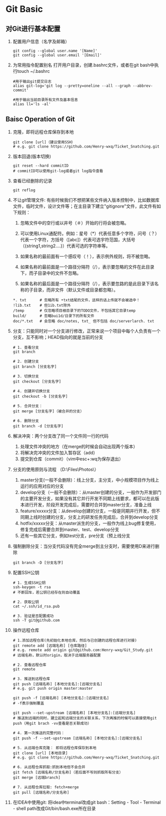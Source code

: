 # Git Basic


## 对Git进行基本配置
1. 配置用户信息（名字及邮箱）
	```
	git config --global user.name '[Name]'
	git config --global user.email '[Email]'
	```
2. 为常用指令配置别名
打开用户目录，创建.bashrc文件，或者在git bash中执行touch ~/.bashrc
	```
	#用于输出git提交日志
	alias git-log='git log --pretty=oneline --all --graph --abbrev-commit'

	#用于输出当前目录所有文件及基本信息
	alias ll='ls -al'
	```

## Baisc Operation of Git

1. 克隆，即将远程仓库保存到本地
	```
	git clone [url]（建议使用SSH）
	# e.g. git clone https://github.com/Henry-wxq/Ticket_Snatching.git
	```

2. 版本回退(版本切换)
	```
	git reset --hard commitID
	# commitID可以使用git-log或者git log指令查看
	```

3. 查看已经删除的记录
	```
	git reflog
	```

4. 不让git管理文件: 有些时候我们不想把某些文件纳入版本控制中，比如数据库文件，临时文件，设计文件等；在主目录下建立"gitignore"文件，此文件有如下规则：

	1. 忽略文件中的空行或以井号（＃）开始的行将会被忽略。
	
	2. 可以使用Linux通配符。例如：星号（*）代表任意多个字符，问号（？）代表一个字符，方括号（[abc]）代表可选宇符范国，大括号（{string1,string2.…}）代表可选的字符串等。
	
	3. 如果名称的最前面有一个感叹号（！），表示例外规则，将不被忽略。
	
	4. 如果名称的最前面是一个路径分隔符（/），表示要忽略的文件在此目录下，而子目录中的文件不忽略。
	
	5. 如果名称的最后面是一个路径分隔符（/），表示要忽路的是此目录下该名称的子目录，而非文件（默认文件或目录都忽略）。

	```
	*. txt		# 忽略所有 •txt结尾的文件，这样的话上传就不会被选中！
	!lib.txt	# 但1ib.txt除外
	/temp		# 仅忽略项目根目录下的TODO文件，不包括其它目录temp
	build/		# 忽略bui1d/日录下的所有文件
	doc/*.txt	# 会忽略 doc/notes, txt_ 但不包括 doc/serverlarch. txt
	```

5. 分支：只能同时对一个分支进行修改，正常来说一个项目中每个人负责有一个分支，互不影响；HEAD指向的就是当前的分支
	```
	# 1. 查看分支
	git branch
	
	# 2. 创建分支
	git branch [分支名字]
	
	# 3. 切换分支
	git checkout [分支名字]
	
	# 4. 创建并切换分支
	git checkout -b [分支名字]
	
	# 5. 合并分支：
	git merge [分支名字]（被合并的分支）
	
	# 6. 删除分支
	git branch -d [分支名字]
	```
		
6. 解决冲突：两个分支改了同一个文件同一行的代码
	1. 处理文件冲突的地方（在merge的时候会自动出现两个版本）
	2. 将解决完冲突的文件加入暂存区（add）
	3. 提交到仓库（commit）（vim中esc+:wq为保存退出）

7. 分支的使用原则与流程 （D:\Files\Photos\）
	1. master分支(一般不会删除)：线上分支，主分支，中小规模项目作为线上运行的应用对应的分支
	2. develop分支（一般不会删除）：从master创建的分支，一般作为开发部门的主要开发分支，如果没有其它并行开发不同期上线要求，都可以在此版本进行开发，阶段开发完成后，需要时合并到master分支，准备上线
	3. feature/xxxxx分支：从develop创建的分支，一般是同期并行开发，但不同期上线时创建的分支，分支上的研发任务完成后，合并到develop分支
	4. hotfix/xxxxx分支：从master派生的分支，一般作为线上bug修复使用，修复完成后需要合并到master、test、develop分支
	5. 还有一些其它分支，例如test分支，pre分支（预上线分支

8. 强制删除分支：当分支代码没有完全merge到主分支时，需要使用D来进行删除
	```
	git branch -D [分支名字]
	```

9. 配置SSH公钥
	```
	# 1. 生成SSH公钥
	ssh-keygen -t rsa
	# 不断回车，若公钥已经存在则自动覆盖
	
	# 2. 获取公钥
	cat ~/.ssh/id_rsa.pub
	
	# 3. 验证是否配置成功
	ssh -T git@github.com

10. 操作远程仓库
	```
	# 1.添加远程仓库(先初始化本地仓库，然后与已创建的远程仓库进行对接)
	git remote add [远端名称] [仓库路径]
	# e.g. remote add origin git@github.com:Henry-wxq/Git_Study.git
	# 远端名称，默认时origin，取决于远端服务器配置
	
	# 2. 查看远程仓库
	git remote
	
	# 3. 推送到远程仓库
	git push [远端名称] [本地分支名]:[远端分支名]
	# e.g. git push origin master:master
	
	git push -f [远端名称] [本地分支名]:[远端分支名]
	# -f表示强制覆盖
	
	git push --set-upstream [远端名称] [本地分支名]:[远端分支名]
	# 推送到远端的同时，建立起和远端分支的关联关系，下次再推的时候可以直接使用git push（用git brach -vv查看是否关联成功）
		
	# 4. 第一次推送的完整代码：
	git push -f --set-upstream [远端名称] [本地分支名]:[远端分支名]
	
	# 5. 从远端仓库克隆： 即将远程仓库保存到本地
	git clone [url] [本地目录]
	# e.g. git clone https://github.com/Henry-wxq/Ticket_Snatching.git
	
	# 6. 从远程仓库抓取:抓到本地但不会合并
	git fetch [远端名称/分支名称]（若后面不写则抓取所有分支）
	git merge [远端branch]
	
	# 7. 从远程仓库拉取: fetch+merge
	git pull [远端名称/分支名称]

11. 在IDEA中使用git: 将idea中terminal改成git bash：Setting - Tool - Terminal - shell path改成Git/bin/bash.exe所在目录
		
	
	
	
